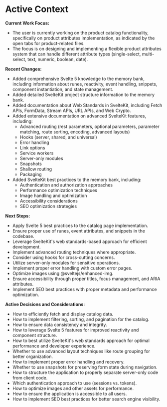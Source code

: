 # Active Context

**Current Work Focus:**

*   The user is currently working on the product catalog functionality, specifically on product attributes implementation, as indicated by the open tabs for product-related files.
*   The focus is on designing and implementing a flexible product attributes system that can handle different attribute types (single-select, multi-select, text, numeric, boolean, date).

**Recent Changes:**

*   Added comprehensive Svelte 5 knowledge to the memory bank, including information about runes, reactivity, event handling, snippets, component instantiation, and state management.
*   Added detailed SvelteKit project structure information to the memory bank.
*   Added documentation about Web Standards in SvelteKit, including Fetch APIs, FormData, Stream APIs, URL APIs, and Web Crypto.
*   Added extensive documentation on advanced SvelteKit features, including:
    * Advanced routing (rest parameters, optional parameters, parameter matching, route sorting, encoding, advanced layouts)
    * Hooks (server, shared, and universal)
    * Error handling
    * Link options
    * Service workers
    * Server-only modules
    * Snapshots
    * Shallow routing
    * Packaging
*   Added SvelteKit best practices to the memory bank, including:
    * Authentication and authorization approaches
    * Performance optimization techniques
    * Image handling and optimization
    * Accessibility considerations
    * SEO optimization strategies

**Next Steps:**

*   Apply Svelte 5 best practices to the catalog page implementation.
*   Ensure proper use of runes, event attributes, and snippets in the codebase.
*   Leverage SvelteKit's web standards-based approach for efficient development.
*   Implement advanced routing techniques where appropriate.
*   Consider using hooks for cross-cutting concerns.
*   Utilize server-only modules for sensitive operations.
*   Implement proper error handling with custom error pages.
*   Optimize images using @sveltejs/enhanced-img.
*   Ensure accessibility through proper titles, focus management, and ARIA attributes.
*   Implement SEO best practices with proper metadata and performance optimization.

**Active Decisions and Considerations:**

*   How to efficiently fetch and display catalog data.
*   How to implement filtering, sorting, and pagination for the catalog.
*   How to ensure data consistency and integrity.
*   How to leverage Svelte 5 features for improved reactivity and component structure.
*   How to best utilize SvelteKit's web standards approach for optimal performance and developer experience.
*   Whether to use advanced layout techniques like route grouping for better organization.
*   How to implement proper error handling and recovery.
*   Whether to use snapshots for preserving form state during navigation.
*   How to structure the application to properly separate server-only code from client code.
*   Which authentication approach to use (sessions vs. tokens).
*   How to optimize images and other assets for performance.
*   How to ensure the application is accessible to all users.
*   How to implement SEO best practices for better search engine visibility.

